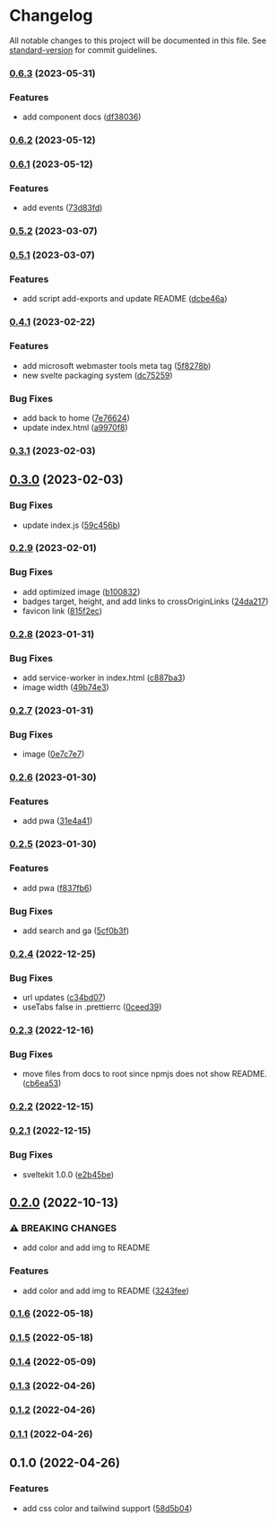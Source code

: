# Changelog

All notable changes to this project will be documented in this file. See [standard-version](https://github.com/conventional-changelog/standard-version) for commit guidelines.

### [0.6.3](https://github.com/shinokada/svelte-lucide/compare/v0.6.2...v0.6.3) (2023-05-31)

### Features

- add component docs ([df38036](https://github.com/shinokada/svelte-lucide/commit/df380368be3f68fdc983fe10783279c6f9115aa4))

### [0.6.2](https://github.com/shinokada/svelte-lucide/compare/v0.6.1...v0.6.2) (2023-05-12)

### [0.6.1](https://github.com/shinokada/svelte-lucide/compare/v0.5.2...v0.6.1) (2023-05-12)

### Features

- add events ([73d83fd](https://github.com/shinokada/svelte-lucide/commit/73d83fddeca030f94c6d7c4d3b5616813e74d4f6))

### [0.5.2](https://github.com/shinokada/svelte-lucide/compare/v0.5.1...v0.5.2) (2023-03-07)

### [0.5.1](https://github.com/shinokada/svelte-lucide/compare/v0.4.1...v0.5.1) (2023-03-07)

### Features

- add script add-exports and update README ([dcbe46a](https://github.com/shinokada/svelte-lucide/commit/dcbe46a67270ccd2e87d75e2b346ccda0c640043))

### [0.4.1](https://github.com/shinokada/svelte-lucide/compare/v0.3.1...v0.4.1) (2023-02-22)

### Features

- add microsoft webmaster tools meta tag ([5f8278b](https://github.com/shinokada/svelte-lucide/commit/5f8278bef030eede9561590339aab9ccebaff67e))
- new svelte packaging system ([dc75259](https://github.com/shinokada/svelte-lucide/commit/dc752593ade91fbc2d7d36826d4b62a859885b46))

### Bug Fixes

- add back to home ([7e76624](https://github.com/shinokada/svelte-lucide/commit/7e766240eca1a01b733778c7bf7c166031221c0e))
- update index.html ([a9970f8](https://github.com/shinokada/svelte-lucide/commit/a9970f8009fe9714a7131b2e72d384b3e51467e5))

### [0.3.1](https://github.com/shinokada/svelte-lucide/compare/v0.3.0...v0.3.1) (2023-02-03)

## [0.3.0](https://github.com/shinokada/svelte-lucide/compare/v0.2.9...v0.3.0) (2023-02-03)

### Bug Fixes

- update index.js ([59c456b](https://github.com/shinokada/svelte-lucide/commit/59c456b90c8634b770756616b27469c908f4a2ab))

### [0.2.9](https://github.com/shinokada/svelte-lucide/compare/v0.2.8...v0.2.9) (2023-02-01)

### Bug Fixes

- add optimized image ([b100832](https://github.com/shinokada/svelte-lucide/commit/b1008323341427c78938b4b850a4bd923a8dd8a0))
- badges target, height, and add links to crossOriginLinks ([24da217](https://github.com/shinokada/svelte-lucide/commit/24da2175564ec728ccb0de63fd43d353c2760f21))
- favicon link ([815f2ec](https://github.com/shinokada/svelte-lucide/commit/815f2ec030203f15c57913d5db59432ef4a7e091))

### [0.2.8](https://github.com/shinokada/svelte-lucide/compare/v0.2.7...v0.2.8) (2023-01-31)

### Bug Fixes

- add service-worker in index.html ([c887ba3](https://github.com/shinokada/svelte-lucide/commit/c887ba3169be10d7a85e3a701d8e56432e9b6eed))
- image width ([49b74e3](https://github.com/shinokada/svelte-lucide/commit/49b74e3b8e720f34c2a5efffbcd48b460f61f36e))

### [0.2.7](https://github.com/shinokada/svelte-lucide/compare/v0.2.6...v0.2.7) (2023-01-31)

### Bug Fixes

- image ([0e7c7e7](https://github.com/shinokada/svelte-lucide/commit/0e7c7e7389c528ec91bf982f47d473f23f484e7e))

### [0.2.6](https://github.com/shinokada/svelte-lucide/compare/v0.2.5...v0.2.6) (2023-01-30)

### Features

- add pwa ([31e4a41](https://github.com/shinokada/svelte-lucide/commit/31e4a416540cfc5f7634f841455c2722cba5850f))

### [0.2.5](https://github.com/shinokada/svelte-lucide/compare/v0.2.4...v0.2.5) (2023-01-30)

### Features

- add pwa ([f837fb6](https://github.com/shinokada/svelte-lucide/commit/f837fb6aa4067f2d40ddd2a35545507344339449))

### Bug Fixes

- add search and ga ([5cf0b3f](https://github.com/shinokada/svelte-lucide/commit/5cf0b3f102e49ed1ba339c730ff9491a3aa5ca88))

### [0.2.4](https://github.com/shinokada/svelte-lucide/compare/v0.2.3...v0.2.4) (2022-12-25)

### Bug Fixes

- url updates ([c34bd07](https://github.com/shinokada/svelte-lucide/commit/c34bd074a8f1777036c10cb11b1551fe72fc177c))
- useTabs false in .prettierrc ([0ceed39](https://github.com/shinokada/svelte-lucide/commit/0ceed39ac7f2a8d2c62c58e04be3649896529ace))

### [0.2.3](https://github.com/shinokada/svelte-lucide/compare/v0.2.2...v0.2.3) (2022-12-16)

### Bug Fixes

- move files from docs to root since npmjs does not show README. ([cb6ea53](https://github.com/shinokada/svelte-lucide/commit/cb6ea535cd6020eb25b54fddf1c5b8f056286df7))

### [0.2.2](https://github.com/shinokada/svelte-lucide/compare/v0.2.1...v0.2.2) (2022-12-15)

### [0.2.1](https://github.com/shinokada/svelte-lucide/compare/v0.2.0...v0.2.1) (2022-12-15)

### Bug Fixes

- sveltekit 1.0.0 ([e2b45be](https://github.com/shinokada/svelte-lucide/commit/e2b45be603dc219068d53ee46c990f9c3940fe15))

## [0.2.0](https://github.com/shinokada/svelte-lucide/compare/v0.1.6...v0.2.0) (2022-10-13)

### ⚠ BREAKING CHANGES

- add color and add img to README

### Features

- add color and add img to README ([3243fee](https://github.com/shinokada/svelte-lucide/commit/3243fee540f548a3d74dc11733645a4783815edf))

### [0.1.6](https://github.com/shinokada/svelte-lucide/compare/v0.1.5...v0.1.6) (2022-05-18)

### [0.1.5](https://github.com/shinokada/svelte-lucide/compare/v0.1.4...v0.1.5) (2022-05-18)

### [0.1.4](https://github.com/shinokada/svelte-lucide/compare/v0.1.3...v0.1.4) (2022-05-09)

### [0.1.3](https://github.com/shinokada/svelte-lucide/compare/v0.1.2...v0.1.3) (2022-04-26)

### [0.1.2](https://github.com/shinokada/svelte-lucide/compare/v0.1.1...v0.1.2) (2022-04-26)

### [0.1.1](https://github.com/shinokada/svelte-lucide/compare/v0.1.0...v0.1.1) (2022-04-26)

## 0.1.0 (2022-04-26)

### Features

- add css color and tailwind support ([58d5b04](https://github.com/shinokada/svelte-lucideicons/commit/58d5b04a72602bb99a004fe9868b46a2eb6b2c1d))
